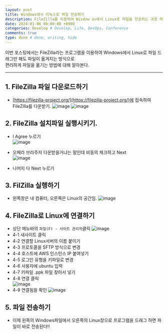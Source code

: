 ```yaml
---
layout: post
title: Windows에서 리눅스로 파일 전송하기
description: FileZilla를 이용하여 Wisdow os에서 Linux로 파일을 전송하는 과정 따라하기
date: 2024-01-06 00:00:00 +0900
categories: Develop # Develop, Life, DevOps, Conference
comments: true
type: done # done, writing, hide
---
```


이번 포스팅에서는 FileZilla라는 프로그램을 이용하여 Windows에서 Linux로 파일 드래그만 해도 파일이 옮겨지는 방식으로  
편리하게 파일을 옮기는 방법에 대해 알아본다.

---

## 1. FileZilla 파일 다운로드하기

- [https://filezilla-project.org/](https://filezilla-project.org/)에 접속하여 FileZilla를 다운받기.
  ![image](https://github.com/koreamarin/koreamarin.github.io/assets/110477854/c51bf344-eb81-4833-b0de-a6ae37f2d2d8)
  ![image](https://github.com/koreamarin/koreamarin.github.io/assets/110477854/ebcff78f-3458-43d7-8dca-57fa8029394a)

## 2. FileZilla 설치파일 실행시키기.

- I Agree 누르기  
  ![image](https://github.com/koreamarin/koreamarin.github.io/assets/110477854/6ee7109c-5a9c-4229-9c79-b4ab823e7e91)

- 오페라 브라주저 다운받을거냐는 말인데 비동의 체크하고 Next  
  ![image](https://github.com/koreamarin/koreamarin.github.io/assets/110477854/baa537a2-ae5d-4654-8b47-46d07e08f95a)
- 나머지 다 Next 누르기

## 3. FilZilla 실행하기

- 왼쪽창은 내 컴퓨터, 오른쪽은 Linux의 공간임.
  ![image](https://github.com/koreamarin/koreamarin.github.io/assets/110477854/7c0e8758-cb71-40cf-ba89-245d14152313)

## 4. FileZilla로 Linux에 연결하기

- 상단 메뉴바의 `파일(F) - 사이트 관리자`클릭
  ![image](https://github.com/koreamarin/koreamarin.github.io/assets/110477854/b05c5efe-6373-485d-851e-435bd42255cd)
- 4-1 새사이트 클릭
- 4-2 연결할 Linux서버의 이름 붙이기
- 4-3 프로토콜을 SFTP 방식으로 변경
- 4-4 호스트에 AWS 인스턴스 IP 붙여넣기
- 4-5 로그인 유형을 키파일로 변경
- 4-6 사용자에 ubuntu 입력
- 4-7 키파일 .ppk 파일 찾아서 넣기
- 4-8 연결 클릭  
  ![image](https://github.com/koreamarin/koreamarin.github.io/assets/110477854/ccb695b0-af78-419a-b564-41c55c7b040e)
- 4-9 연결됨을 확인
  ![image](https://github.com/koreamarin/koreamarin.github.io/assets/110477854/fa730399-cb09-4e98-8fcb-ddb341ade7d2)

## 5. 파일 전송하기

- 이제 왼쪽의 Windows파일에서 오른쪽의 Linux창으로 프로그램을 드래그 하면 파일이 바로 전송된다!!
